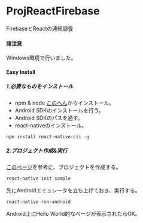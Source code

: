 # ProjReactFirebase
FirebaseとReactの連結調査

#### 諸注意
Windows環境で行いました。

#### Easy Install
##### 1.必要なものをインストール
* npm & node [このへん](https://qiita.com/taiponrock/items/9001ae194571feb63a5e)からインストール。
* Android SDKのインストールを行う。
* Android SDKのパスを通す。
* react-nativeのインストール。
```
npm install react-native-cli -g
```

##### 2.プロジェクト作成&実行
[このページ](https://qiita.com/YutamaKotaro/items/dd7846c6db15e2307daa)を参考に、プロジェクトを作成する。

```
react-native init sample
```

先にAndroidエミュレータを立ち上げておき、実行する。
```
react-native run-android
```

Android上にHello World的なページが表示されたらOK。
